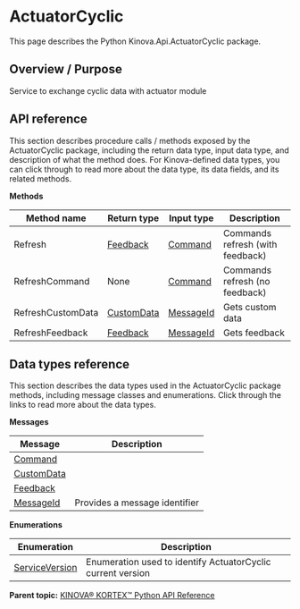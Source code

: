 # ActuatorCyclic

This page describes the Python Kinova.Api.ActuatorCyclic package.

## Overview / Purpose

Service to exchange cyclic data with actuator module

## API reference

This section describes procedure calls / methods exposed by the ActuatorCyclic package, including the return data type, input data type, and description of what the method does. For Kinova-defined data types, you can click through to read more about the data type, its data fields, and its related methods.

 **Methods** 

|Method name|Return type|Input type|Description|
|-----------|-----------|----------|-----------|
|Refresh|[Feedback](msg_ActuatorCyclic_Feedback.md#)|[Command](msg_ActuatorCyclic_Command.md#)|Commands refresh \(with feedback\)|
|RefreshCommand|None|[Command](msg_ActuatorCyclic_Command.md#)|Commands refresh \(no feedback\)|
|RefreshCustomData|[CustomData](msg_ActuatorCyclic_CustomData.md#)|[MessageId](msg_ActuatorCyclic_MessageId.md#)|Gets custom data|
|RefreshFeedback|[Feedback](msg_ActuatorCyclic_Feedback.md#)|[MessageId](msg_ActuatorCyclic_MessageId.md#)|Gets feedback|

## Data types reference

This section describes the data types used in the ActuatorCyclic package methods, including message classes and enumerations. Click through the links to read more about the data types.

 **Messages** 

|Message|Description|
|-------|-----------|
|[Command](msg_ActuatorCyclic_Command.md#)| |
|[CustomData](msg_ActuatorCyclic_CustomData.md#)| |
|[Feedback](msg_ActuatorCyclic_Feedback.md#)| |
|[MessageId](msg_ActuatorCyclic_MessageId.md#)|Provides a message identifier|

 **Enumerations** 

|Enumeration|Description|
|-----------|-----------|
|[ServiceVersion](enm_ActuatorCyclic_ServiceVersion.md#)|Enumeration used to identify ActuatorCyclic current version|

**Parent topic:** [KINOVA® KORTEX™ Python API Reference](../index.md#)

